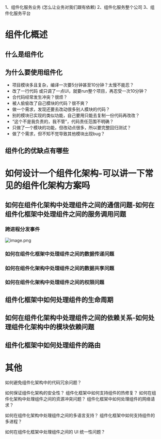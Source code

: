 1、组件化服务业务  (怎么让业务对我们跟有依赖)
2、组件化服务整个公司
3、组件化服务平台   


# 组件化概述
## 什么是组件化

## 为什么要使用组件化
-   项目模块多且复杂，编译一次要5分钟甚至10分钟？太慢不能忍？
-   改了一行代码 或只调了一点UI，就要run整个项目，再忍受一次10分钟？
-   合代码经常发生冲突？很烦？
-   被人偷偷改了自己模块的代码？很不爽？
-   做一个需求，发现还要去改动很多别人模块的代码？
-   别的模块已实现的类似功能，自己要用只能去复制一份代码再改改？
-   “这个不是我负责的，我不管”，代码责任范围不明确？
-   只做了一个模块的功能，但改动点很多，所以要完整回归测试？
-   做了个需求，但不知不觉导致其他模块出现bug？

  




## 组件化的优缺点有哪些



# 如何设计一个组件化架构-可以讲一下常见的组件化架构方案吗


## 如何在组件化架构中处理组件之间的通信问题-如何在组件化框架中处理组件之间的服务调用问题
### 跨进程分发事件
![image.png](http://wupan.dns.army:5000/wupan/Typora-Picgo-Gitee/raw/branch/master/img/202303221053002.png)




### 如何在组件化框架中处理组件之间的数据传递问题


### 如何在组件化架构中处理组件之间的数据共享问题


### 如何在组件化架构中处理组件之间的权限问题


## 组件化框架中如何处理组件的生命周期


## 如何在组件化架构中处理组件之间的依赖关系-如何处理组件化架构中的模块依赖问题

## 组件化框架中如何处理组件的路由



# 其他
如何避免组件化架构中的代码冗余问题？

如何保证组件化架构的安全性？
组件化框架中如何支持组件的热修复？
如何在组件化架构中处理组件之间的资源冲突问题？
组件化框架中如何处理组件的网络请求？

如何在组件化架构中处理组件之间的多语言支持？
组件化框架中如何支持组件的多进程？

如何在组件化框架中处理组件之间的 UI 统一性问题？
